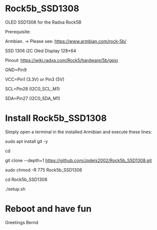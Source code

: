 # Rock5b_SSD1308
OLED SSD1308 for the Radxa Rock5B

Prerequisite:

Armbian. -> Please see:  https://www.armbian.com/rock-5b/


SSD 1306 i2C Oled Display 128*64

Pinout: https://wiki.radxa.com/Rock5/hardware/5b/gpio

GND=Pin9

VCC=Pin1 (3.3V) or Pin3 (5V)

SCL=Pin28 (I2C0_SCL_M1)

SDA=Pin27 (I2C0_SDA_M1)



# Install Rock5b_SSD1308
Simply open a terminal in the installed Armibian and execute these lines:


sudo apt install git -y

cd

git clone --depth=1 https://github.com/Jodels2002/Rock5b_SSD1308.git

sudo chmod -R 775 Rock5b_SSD1308

cd Rock5b_SSD1308

./setup.sh





# Reboot and have fun 
   Greetings Bernd
